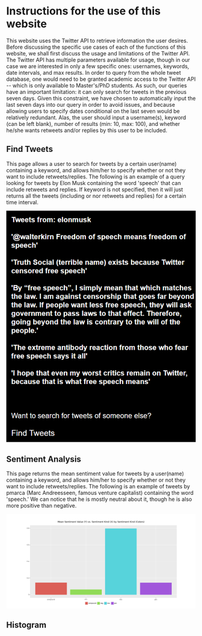 # Instructions for the use of this website

This website uses the Twitter API to retrieve information the user desires. Before discussing the specific use cases of each of the functions of this website, we shall first discuss the usage and limitations of the Twitter API. The Twitter API has multiple parameters available for usage, though in our case we are interested in only a few specific ones: usernames, keywords, date intervals, and max results. In order to query from the whole tweet database, one would need to be granted academic access to the Twitter API -- which is only available to Master's/PhD students. As such, our queries have an important limitation: it can only search for tweets in the previous seven days. Given this constraint, we have chosen to automatically input the last seven days into our query in order to avoid issues, and because allowing users to specify dates conditional on the last seven would be relatively redundant. Alas, the user should input a username(s), keyword (can be left blank), number of results (min: 10, max: 100), and whether he/she wants retweets and/or replies by this user to be included. 

## Find Tweets

This page allows a user to search for tweets by a certain user(name) containing a keyword, and allows him/her to specify whether or not they want to include retweets/replies. The following is an example of a query looking for tweets by Elon Musk containing the word 'speech' that can include retweets and replies. If keyword is not specified, then it will just returns all the tweets (including or nor retweets and replies) for a certain time interval.

![tweets](images/tweet_list.jpeg.png)

## Sentiment Analysis

This page returns the mean sentiment value for tweets by a user(name) containing a keyword, and allows him/her to specify whether or not they want to include retweets/replies. The following is an example of tweets by pmarca (Marc Andreesseen, famous venture capitalist) containing the word 'speech.' We can notice that he is mostly neutral about it, though he is also more positive than negative.

![sentiment](images/Pmarca_tweets.png)

## Histogram

